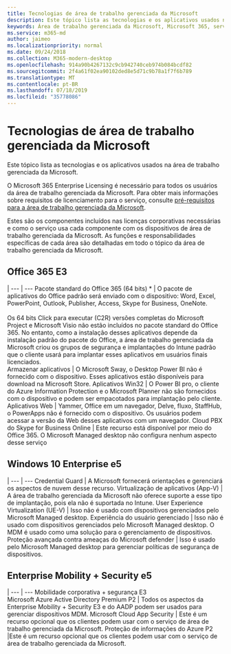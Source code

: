 ```yaml
---
title: Tecnologias de área de trabalho gerenciada da Microsoft
description: Este tópico lista as tecnologias e os aplicativos usados na área de trabalho gerenciada da Microsoft.
keywords: Área de trabalho gerenciada da Microsoft, Microsoft 365, serviço, documentação
ms.service: m365-md
author: jaimeo
ms.localizationpriority: normal
ms.date: 09/24/2018
ms.collection: M365-modern-desktop
ms.openlocfilehash: 914a90b4267132c9cb942740ceb974b084bcdf82
ms.sourcegitcommit: 2f4a61f02ea90102ded8e5d71c9b78a1f7f6b789
ms.translationtype: MT
ms.contentlocale: pt-BR
ms.lasthandoff: 07/18/2019
ms.locfileid: "35778086"
---
```

# <a name="microsoft-managed-desktop-technologies"></a>Tecnologias de área de trabalho gerenciada da Microsoft

Este tópico lista as tecnologias e os aplicativos usados na área de trabalho gerenciada da Microsoft.

<!-- Microsoft 365 E5; Device as a Service -->
<!-- in O365 table, standard suite, removed this sentence "Please see the Installation of Project/Visio 64bit Click to Run Addendum for important deployment instructions. -->

O Microsoft 365 Enterprise Licensing é necessário para todos os usuários da área de trabalho gerenciada da Microsoft. Para obter mais informações sobre requisitos de licenciamento para o serviço, consulte [pré-requisitos para a área de trabalho gerenciada da Microsoft](../get-ready/prerequisites.md).

Estes são os componentes incluídos nas licenças corporativas necessárias e como o serviço usa cada componente com os dispositivos de área de trabalho gerenciada da Microsoft. As funções e responsabilidades específicas de cada área são detalhadas em todo o tópico da área de trabalho gerenciada da Microsoft. 

## <a name="office-365-e3"></a>Office 365 E3
 |
 --- | ---
Pacote standard do Office 365 (64 bits) * | O pacote de aplicativos do Office padrão será enviado com o dispositivo: Word, Excel, PowerPoint, Outlook, Publisher, Access, Skype for Business, OneNote.<br><br>Os 64 bits Click para executar (C2R) versões completas do Microsoft Project e Microsoft Visio não estão incluídos no pacote standard do Office 365.  No entanto, como a instalação desses aplicativos depende da instalação padrão do pacote do Office, a área de trabalho gerenciada da Microsoft criou os grupos de segurança e implantações do Intune padrão que o cliente usará para implantar esses aplicativos em usuários finais licenciados.  
Armazenar aplicativos |    O Microsoft Sway, o Desktop Power BI não é fornecido com o dispositivo. Esses aplicativos estão disponíveis para download na Microsoft Store.
Aplicativos Win32 |    O Power BI pro, o cliente do Azure Information Protection e o Microsoft Planner não são fornecidos com o dispositivo e podem ser empacotados para implantação pelo cliente. 
Aplicativos Web |  Yammer, Office em um navegador, Delve, fluxo, StaffHub, o PowerApps não é fornecido com o dispositivo. Os usuários podem acessar a versão da Web desses aplicativos com um navegador.
Cloud PBX do Skype for Business Online | Este recurso está disponível por meio do Office 365. O Microsoft Managed desktop não configura nenhum aspecto desse serviço

## <a name="windows-10-enterprise-e5"></a>Windows 10 Enterprise e5

 |
 --- | ---
Credential Guard |  A Microsoft fornecerá orientações e gerenciará os aspectos de nuvem desse recurso.
Virtualização de aplicativos (App-V) |    A área de trabalho gerenciada da Microsoft não oferece suporte a esse tipo de implantação, pois ela não é suportada no Intune.
User Experience Virtualization (UE-V) | Isso não é usado com dispositivos gerenciados pelo Microsoft Managed desktop.
Experiência do usuário gerenciado  | Isso não é usado com dispositivos gerenciados pelo Microsoft Managed desktop. O MDM é usado como uma solução para o gerenciamento de dispositivos.
Proteção avançada contra ameaças do Microsoft defender | Isso é usado pelo Microsoft Managed desktop para gerenciar políticas de segurança de dispositivos. 

## <a name="enterprise-mobility--security-e5"></a>Enterprise Mobility + Security e5

 |
 --- | ---
Mobilidade corporativa + segurança E3<br>Microsoft Azure Active Directory Premium P2 |    Todos os aspectos da Enterprise Mobility + Security E3 e do AADP podem ser usados para gerenciar dispositivos MDM.
Microsoft Cloud App Security |  Este é um recurso opcional que os clientes podem usar com o serviço de área de trabalho gerenciada da Microsoft.
Proteção de informações do Azure P2  |Este é um recurso opcional que os clientes podem usar com o serviço de área de trabalho gerenciada da Microsoft.

